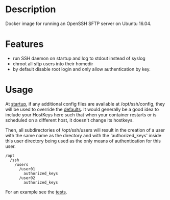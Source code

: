 # Description

Docker image for running an OpenSSH SFTP server on Ubuntu 16.04.

# Features

- run SSH daemon on startup and log to stdout instead of syslog
- chroot all sftp users into their homedir
- by default disable root login and only allow authentication by key.


# Usage

At [startup](./start.sh), if any additional config files are available at /opt/ssh/config, they will be used to override the [defaults](./sshd_config). It would generally be a good idea to include your HostKeys here such that when your container restarts or is scheduled on a different host, it doesn't change its hostkeys.

Then, all subdirectories of /opt/ssh/users will result in the creation of a user with the same name as the directory and with the 'authorized_keys' inside this user directory being used as the only means of authentication for this user.

```
/opt
  /ssh
    /users
      /user01
        authorized_keys
      /user02
        authorized_keys
```

For an example see the [tests](./test).
